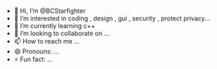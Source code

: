 - 👋 Hi, I’m @BCStarfighter
- 👀 I’m interested in coding , design , gui , security , protect privacy...
- 🌱 I’m currently learning c++ 
- 💞️ I’m looking to collaborate on ...
- 📫 How to reach me ...
- 😄 Pronouns: ...
- ⚡ Fun fact: ...

<!---
BCStarfighter/BCStarfighter is a ✨ special ✨ repository because its `README.md` (this file) appears on your GitHub profile.
You can click the Preview link to take a look at your changes.
--->
